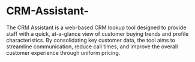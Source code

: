 # CRM-Assistant-
The CRM Assistant is a web-based CRM lookup tool designed to provide staff with a quick, at-a-glance view of customer buying trends and profile characteristics. By consolidating key customer data, the tool aims to streamline communication, reduce call times, and improve the overall customer experience through uniform pricing. 
